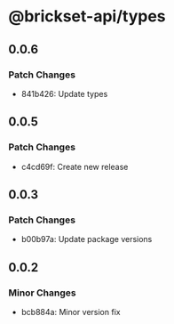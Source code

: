 # @brickset-api/types

## 0.0.6

### Patch Changes

- 841b426: Update types

## 0.0.5

### Patch Changes

- c4cd69f: Create new release

## 0.0.3

### Patch Changes

- b00b97a: Update package versions

## 0.0.2

### Minor Changes

- bcb884a: Minor version fix
